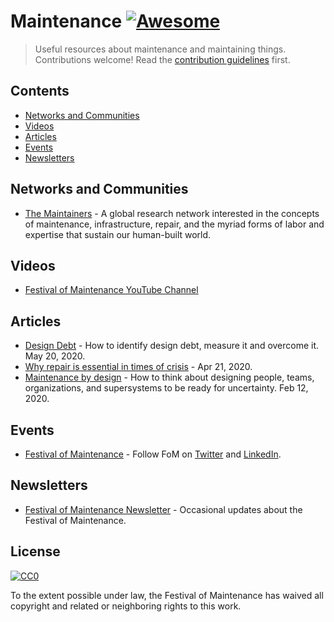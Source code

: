 # Maintenance [![Awesome](https://awesome.re/badge.svg)](https://awesome.re)

> Useful resources about maintenance and maintaining things. Contributions welcome! Read the [contribution guidelines](contributing.md) first.

## Contents

- [Networks and Communities](#networks-and-communities)
- [Videos](#videos)
- [Articles](#articles)
- [Events](#events)
- [Newsletters](#newsletters)

## Networks and Communities

- [The Maintainers](https://themaintainers.org/) - A global research network interested in the concepts of maintenance, infrastructure, repair, and the myriad forms of labor and expertise that sustain our human-built world.

## Videos

- [Festival of Maintenance YouTube Channel](https://www.youtube.com/channel/UCpufp_ikE1old2nGP5XhpWQ)

## Articles

- [Design Debt](https://medium.com/@gavinelliott/design-debt-f8026795cc1c) - How to identify design debt, measure it and overcome it. May 20, 2020.
- [Why repair is essential in times of crisis](https://repair.eu/news/why-repair-is-essential-in-times-of-crisis/) - Apr 21, 2020.
- [Maintenance by design](https://uncertaintymindset.substack.com/p/15-maintenance-by-design) - How to think about designing people, teams, organizations, and supersystems to be ready for uncertainty. Feb 12, 2020.

## Events

- [Festival of Maintenance](https://festivalofmaintenance.org.uk/) - Follow FoM on [Twitter](https://twitter.com/MaintenanceFest) and [LinkedIn](https://www.linkedin.com/company/maintenancefest).

## Newsletters

- [Festival of Maintenance Newsletter](https://tinyletter.com/FestivalOfMaintenance) - Occasional updates about the Festival of Maintenance.

## License

[![CC0](https://mirrors.creativecommons.org/presskit/buttons/88x31/svg/cc-zero.svg)](https://creativecommons.org/publicdomain/zero/1.0)

To the extent possible under law, the Festival of Maintenance has waived all copyright and related or neighboring rights to this work.
